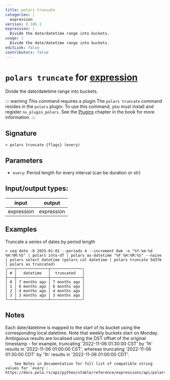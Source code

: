 ```yaml
---
title: polars truncate
categories: |
  expression
version: 0.106.1
expression: |
  Divide the date/datetime range into buckets.
usage: |
  Divide the date/datetime range into buckets.
editLink: false
contributors: false
---
```

<!-- This file is automatically generated. Please edit the command in https://github.com/nushell/nushell instead. -->

# `polars truncate` for [expression](/commands/categories/expression.md)

<div class='command-title'>Divide the date&#x2f;datetime range into buckets.</div>

::: warning This command requires a plugin
The `polars truncate` command resides in the `polars` plugin.
To use this command, you must install and register `nu_plugin_polars`.
See the [Plugins](/book/plugins.html) chapter in the book for more information.
:::


## Signature

```> polars truncate {flags} (every)```

## Parameters

 -  `every`: Period length for every interval (can be duration or str)


## Input/output types:

| input      | output     |
| ---------- | ---------- |
| expression | expression |
## Examples

Truncate a series of dates by period length
```nu
> seq date -b 2025-01-01 --periods 4 --increment 6wk -o "%Y-%m-%d %H:%M:%S" | polars into-df | polars as-datetime "%F %H:%M:%S" --naive | polars select datetime (polars col datetime | polars truncate 5d37m | polars as truncated)
╭───┬──────────────┬──────────────╮
│ # │   datetime   │  truncated   │
├───┼──────────────┼──────────────┤
│ 0 │ 7 months ago │ 7 months ago │
│ 1 │ 6 months ago │ 6 months ago │
│ 2 │ 4 months ago │ 4 months ago │
│ 3 │ 3 months ago │ 3 months ago │
╰───┴──────────────┴──────────────╯

```

## Notes
Each date/datetime is mapped to the start of its bucket using the corresponding local datetime. Note that weekly buckets start on Monday. Ambiguous results are localised using the DST offset of the original timestamp - for example, truncating '2022-11-06 01:30:00 CST' by '1h' results in '2022-11-06 01:00:00 CST', whereas truncating '2022-11-06 01:30:00 CDT' by '1h' results in '2022-11-06 01:00:00 CDT'.

        See Notes in documentation for full list of compatible string values for `every`: https://docs.pola.rs/api/python/stable/reference/expressions/api/polars.Expr.dt.truncate.html